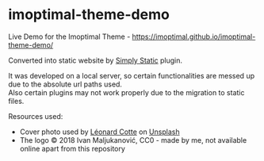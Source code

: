 # imoptimal-theme-demo
Live Demo for the Imoptimal Theme - https://imoptimal.github.io/imoptimal-theme-demo/

Converted into static website by [Simply Static](https://wordpress.org/plugins/simply-static/) plugin.</br>

It was developed on a local server, so certain functionalities are messed up due to the absolute url paths used.<br>
Also certain plugins may not work properly due to the migration to static files.

Resources used:
* Cover photo used by <a href="https://unsplash.com/@ettocl?utm_source=unsplash&utm_medium=referral&utm_content=creditCopyText">Léonard Cotte</a> on <a href="https://unsplash.com/s/photos/purple-gold?utm_source=unsplash&utm_medium=referral&utm_content=creditCopyText">Unsplash</a>
  <br>
* The logo © 2018 Ivan Maljukanović, CC0 - made by me, not available online apart from this repository
